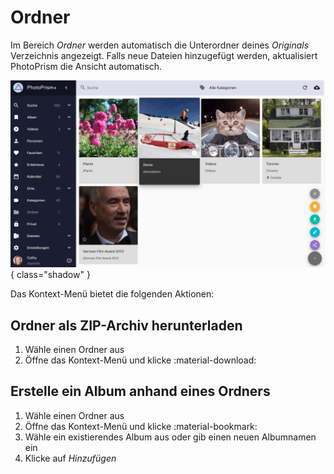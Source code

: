 # Ordner #
Im Bereich *Ordner* werden automatisch die Unterordner deines *Originals* Verzeichnis angezeigt.
Falls neue Dateien hinzugefügt werden, aktualisiert PhotoPrism die Ansicht automatisch.

![Screenshot](img/folders-german.png){ class="shadow" }

Das Kontext-Menü bietet die folgenden Aktionen:

## Ordner als ZIP-Archiv herunterladen ##
1. Wähle einen Ordner aus
2. Öffne das Kontext-Menü und klicke :material-download:

## Erstelle ein Album anhand eines Ordners ##
1. Wähle einen Ordner aus
2. Öffne das Kontext-Menü und klicke :material-bookmark:
3. Wähle ein existierendes Album aus oder gib einen neuen Albumnamen ein
5. Klicke auf *Hinzufügen*


